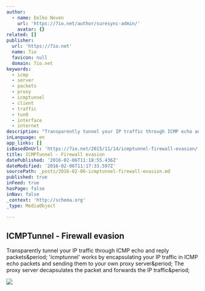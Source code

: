 ```yaml
---
author:
  - name: Eelko Neven
    url: 'https://7io.net/author/suresync-admin/'
    avatar: {}
related: []
publisher:
  url: 'https://7io.net'
  name: 7io
  favicon: null
  domain: 7io.net
keywords:
  - icmp
  - server
  - packets
  - proxy
  - icmptunnel
  - client
  - traffic
  - tun0
  - interface
  - internet
description: "Transparently tunnel your IP traffic through ICMP echo and reply packets. 'icmptunnel' works by encapsulating your IP traffic in ICMP echo packets and sending them to your own proxy server. The proxy server decapsulates the packet and forwards the IP traffic."
inLanguage: en
app_links: []
isBasedOnUrl: 'https://7io.net/2015/11/14/icmptunnel-firewall-evasion/'
title: ICMPTunnel - Firewall evasion
datePublished: '2016-02-06T11:18:55.436Z'
dateModified: '2016-02-06T11:17:33.597Z'
sourcePath: _posts/2016-02-06-icmptunnel-firewall-evasion.md
published: true
inFeed: true
hasPage: false
inNav: false
_context: 'http://schema.org'
_type: MediaObject

---
```

<article style=""><h1>ICMPTunnel - Firewall evasion</h1><p>Transparently tunnel your IP traffic through ICMP echo and reply packets&amp;period; 'icmptunnel' works by encapsulating your IP traffic in ICMP echo packets and sending them to your own proxy server&amp;period; The proxy server decapsulates the packet and forwards the IP traffic&amp;period;</p><img src="https://camo.githubusercontent.com/0cd8ed1a29eb9eb11f460b9b7cac1e9a846286d9/68747470733a2f2f692e696d6775722e636f6d2f456e537463444f2e706e673f31" /></article>
